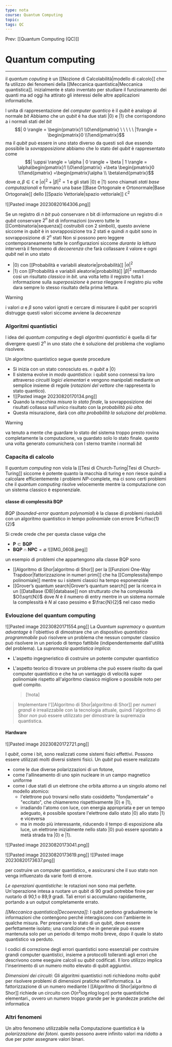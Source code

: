 ```yaml
---
type: nota
course: Quantum Computing
topic: 
tags: QC
---
```


Prev: [[Quantum Computing (QC)]]

# Quantum computing
---
il _quantum coputing_ è un [[Nozione di Calcolabilità|modello di calcolo]] che fa utilizzo dei fenomeni della [[Meccanica quantistica|Meccanica quantistica]]. inizialmente è stato inventato per studiare il funzionamento dei quanti ma ad oggi ha attirato gli interessi delle altre applicazioni informatiche.


l unita di rappresentazione del _computer quantico_ è il _qubit_ è analogo al normale _bit_ 
Abbiamo che un _qubit_ è ha due stati $| 0 \rangle$ e $|1\rangle$ che corrispondono a i normali stati del _bit_
$$| 0 \rangle = \begin{pmatrix}1  \\0\end{pmatrix} \ \ \ \ \ |1\rangle = \begin{pmatrix}0  \\1\end{pmatrix}$$
ma il _qubit_ può essere in uno stato diverso da questi soli due essendo possibile la _sovrapposizione_ abbiamo che lo stato del _qubit_ è rappresentato come
$$| \uppsi \rangle = \alpha | 0 \rangle + \beta | 1 \rangle = \alpha\begin{pmatrix}1  \\0\end{pmatrix} +\beta \begin{pmatrix}0  \\1\end{pmatrix} =\begin{pmatrix}\alpha  \\ \beta\end{pmatrix}$$
dove $\alpha,\beta \in \mathbb{C}$ e $|\alpha|^{2}+|\beta|^{2}=1$ e gli stati $| 0 \rangle$ e $|1\rangle$ sono chiamati _stati base computazionali_ e formano una base [[Base Ortogonale e Ortonormale|Base Ortogonale]] dello [[Spazio Vettoriale|spazio vettoriale]] $\mathbb{C}^{2}$

![[Pasted image 20230820164306.png]]

Se un registro di $n$ _bit_ può conservare $n$ bit di informazione un registro di $n$ _qubit_ conservare $2^{n}$  _bit_ di informazioni (ovvero tutte le [[Combinatoria|sequenza]] costruibili con 2 simboli), questo avviene siccome in _qubit_ è in sovrapposizione tra $2$ stati e quindi $n$ qubit sono in sovrapposizione di $2^{n}$ stati 
Non si possono pero leggere contemporaneamente tutte le configurazioni siccome _durante la lettura_ interverrà il fenomeno di _decoerenza_  che farà collassare il valore e ogni _qubit_ nel  in uno stato 
- $| 0 \rangle$ con [[Probabilità e variabili aleatorie|probabilità]] $|\alpha|^{2}$ 
- $| 1 \rangle$ con [[Probabilità e variabili aleatorie|probabilità]] $|\beta|^{2}$
restituendo cosi un risultato _classico_ in _bit_. 
una volta letto il registro tutta l informazione sulla _superposizione_ è _persa_ rileggere il registro piu volte dara sempre lo stesso risultato della prima lettura.

>[!warning]
>i valori $\alpha$ e $\beta$ sono valori ignoti e cercare di misurare il qubit per scoprirli distrugge questi valori siccome avviene la _decoerenza_


### Algoritmi quantistici 
l idea del _quantum computing_ e degli _algoritmi quantistici_ è quella di far divergere questi $2^{n}$ in uno stato che è soluzione del problema che vogliamo risolvere.

Un algoritmo quantistico segue queste procedure
- Si inizia con un stato conosciuto es. $n$ _qubit_ a $| 0 \rangle$  
- Il sistema evolve in _modo quantistico_: i qubit sono connessi tra loro attraverso _circuiti logici elementari_ e vengono manipolati mediante un semplice insieme di regole (_rotazioni del vettore_ che rappresenta lo stato quantico).
- ![[Pasted image 20230820170134.png]]
- Quando la macchina _misura lo stato finale_, la sovrapposizione dei risultati collassa sull'unico risultato con la _probabilità più alta_.
- Questa misurazione, darà con _alta probabilità la soluzione del problema_.

> [!warning]
> va tenuto a mente che guardare lo stato del sistema troppo presto rovina completamente la computazione, va guardato solo lo stato finale. questo una volta generato comunicherà con l sterno tramite i normali _bit_



### Capacita di calcolo
Il _quantum computing_ non viola la [[Tesi di Church-Turing|Tesi di Church-Turing]] siccome è potente quanto la macchia di turing e non riesce quindi a calcolare efficientemente i problemi $NP$-complete, ma ci sono certi problemi che il _quantum computing_ risolve velocemente  mentre la computazione con un sistema classico è esponenziale. 

#### classe di complessità BQP
_BQP_  (_bounded-error quantum polynomial_) è la classe di problemi risolubili con un algoritmo quantistico in tempo polinomiale con errore $<\cfrac{1}{2}$

Si crede  crede che per questa classe valga che 
- $\mathbf{P} \subset \mathbf{BQP}$ 
-  $\mathbf{BQP} \cap \mathbf{NPC} = \emptyset$
![[IMG_0608.jpeg]]

un esempio di problemi che appartengono alla classe BQP sono  
- [[Algoritmo di Shor|algoritmo di Shor]] per la [[Funzioni One-Way Trapdoor|fattorizzazione in numeri primi]]  che ha [[Complessita|tempo polinomiale]] mentre su i sistemi classici ha tempo esponenziale
-  [[Grover’s quantum search|Grover’s quantum search]] per la ricerca in un [[DataBase (DB)|database]] non strutturato che ha complessità $O(\sqrt{N})$ dove $N$ è il numero di entry mentre in un sistema normale la complessità è $N$ al caso pessimo e $\frac{N}{2}$ nel caso medio



### Evlouzione del quantum computing 
![[Pasted image 20230820171554.png]]
La _Quantum supremacy_ o _quantum advantage_ è l'obiettivo di dimostrare che un dispositivo _quantistico programmabile_ può risolvere un problema che nessun computer classico può risolvere in un periodo di tempo fattibile (indipendentemente dall'utilità del problema). 
La _supremazia quantistica implica_: 
- L'aspetto ingegneristico di costruire un potente computer quantistico
-  L'aspetto teorico di trovare un problema che può essere risolto da quel computer quantistico e che ha un vantaggio di velocità super polinomiale rispetto all'algoritmo classico migliore o possibile noto per quel compito.
  
   >[!nota] 
>Implementare l'[[Algoritmo di Shor|algoritmo di Shor]] per _numeri grandi_ è irrealizzabile con la tecnologia attuale, quindi l'algoritmo di Shor _non_ può essere utilizzato per dimostrare la supremazia quantistica.


#### Hardware
![[Pasted image 20230820172721.png]]

I _qubit_, come i bit, sono realizzati come sistemi fisici effettivi. Possono essere utilizzati molti diversi sistemi fisici.
Un _qubit_ può essere realizzato
- come le due diverse polarizzazioni di un fotone, 
- come l'allineamento di uno spin nucleare in un campo magnetico uniforme
- come i due stati di un elettrone che orbita attorno a un singolo atomo nel modello atomico: 
	- l'elettrone può trovarsi nello stato cosiddetto "fondamentale" o "eccitato", che chiameremo rispettivamente $|0\rangle$ e $|1\rangle$,
	-  irradiando l'atomo con luce, con energia appropriata e per un tempo adeguato, è possibile spostare l'elettrone dallo stato $|0\rangle$ allo stato $|1\rangle$ e viceversa
	-  ma in modo più interessante, riducendo il tempo di esposizione alla luce, un elettrone inizialmente nello stato |0⟩ può essere spostato a metà strada tra $|0\rangle$ e $|1\rangle$. 


![[Pasted image 20230820173041.png]]

![[Pasted image 20230820173619.png]]
![[Pasted image 20230820173637.png]]

per costruire un computer quantistico_ e assicurarsi che il suo stato non venga influenzato da varie fonti di errore.

_Le operazioni quantistiche_:
	le rotazioni non sono mai perfette. Un'operazione intesa a ruotare un qubit di 90 gradi potrebbe finire per ruotarlo di 90,1 o 89,9 gradi. Tali errori si accumulano rapidamente, portando a un output completamente errato.
    
_[[Meccanica quantistica|Decoerenza]]_: 
	I qubit perdono gradualmente le informazioni che contengono perché interagiscono con l'ambiente in qualche misura. Per preservare lo stato di un qubit, deve essere perfettamente isolato; una condizione che in generale può essere mantenuta solo per un periodo di tempo molto breve, dopo il quale lo stato quantistico va perduto.
	    
I codici di correzione degli errori quantistici sono essenziali per costruire grandi computer quantistici, insieme a protocolli tolleranti agli errori che descrivono come eseguire calcoli su _qubit_ codificati. Il loro utilizzo implica l'inserimento di un numero molto elevato di qubit aggiuntivi.

_Dimensioni dei circuiti_:
	Gli algoritmi quantistici noti richiedono molto _qubit_ per risolvere problemi di dimensioni pratiche nell'informatica. La fattorizzazione di un numero mediante l [[Algoritmo di Shor|algoritmo di Shor]] richiede un circuito con $O(n^{2}\log n \log \log n)$ porte quantistiche elementari., ovvero un numero troppo grande per le grandezze pratiche del informatica

### Altri fenomeni 
Un altro fenomeno utilizzabile nella Computazione quantistica è la _polarizzazione dei fotoni_. questo possono avere infinito valori ma ridotto a due per poter assegnare valori binari.
